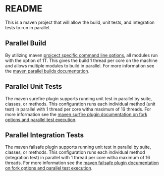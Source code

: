 # README

This is a maven project that will allow the build, unit tests, and integration tests to run in parallel.

## Parallel Build

By utilizing maven [projcect specific command line options][projcect-specific-jvm-and-command-line-options], all modules run with the option of 1T.  This gives the build 1 thread per core on the machine and allows multiple modules to build in parallel.  For more information see the [maven parallel builds documentation][maven-parallel-builds].

## Parallel Unit Tests

The maven surefire plugin supports running unit test in parallel by suite, classes, or methods.  This configuration runs each individual method (unit test) in parallel with 1 thread per core witha maximum of 16 threads.  For more information see the [maven surfire plugin documentation on fork options and parallel test execution][surefire-documentation].

## Parallel Integration Tests

The maven failsafe plugin supports running unit test in parallel by suite, classes, or methods.  This configuration runs each individual method (integration test) in parallel with 1 thread per core witha maximum of 16 threads.  For more information see the [maven failsafe plugin documentation on fork options and parallel test execution][failsafe-documentation].

   [projcect-specific-jvm-and-command-line-options]: <https://maven.apache.org/docs/3.3.1/release-notes.html#JVM_and_Command_Line_Options>
   [maven-jira-ticket]: <https://issues.apache.org/jira/browse/MNG-5767>
   [maven-parallel-builds]: <https://cwiki.apache.org/confluence/display/MAVEN/Parallel+builds+in+Maven+3>
   
   [surefire-documentation]:<https://maven.apache.org/surefire/maven-surefire-plugin/examples/fork-options-and-parallel-execution.html>

   [failsafe-documentation]:<https://maven.apache.org/surefire/maven-failsafe-plugin/examples/fork-options-and-parallel-execution.html>

